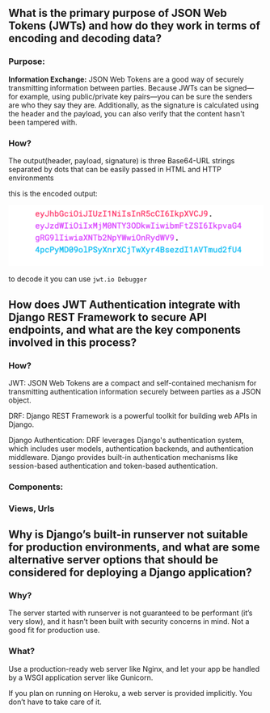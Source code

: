 ## What is the primary purpose of JSON Web Tokens (JWTs) and how do they work in terms of encoding and decoding data?


### Purpose:

**Information Exchange:** JSON Web Tokens are a good way of securely transmitting information between parties. Because JWTs can be signed—for example, using public/private key pairs—you can be sure the senders are who they say they are. Additionally, as the signature is calculated using the header and the payload, you can also verify that the content hasn't been tampered with.

### How?
The output(header, payload, signature) is three Base64-URL strings separated by dots that can be easily passed in HTML and HTTP environments

this is the encoded output:

![Alt text](image.png)

to decode it you can use ```jwt.io Debugger```

## How does JWT Authentication integrate with Django REST Framework to secure API endpoints, and what are the key components involved in this process?

### How?

JWT: JSON Web Tokens are a compact and self-contained mechanism for transmitting authentication information securely between parties as a JSON object. 

DRF: Django REST Framework is a powerful toolkit for building web APIs in Django. 

Django Authentication: DRF leverages Django's authentication system, which includes user models, authentication backends, and authentication middleware. Django provides built-in authentication mechanisms like session-based authentication and token-based authentication.

### Components:
### Views, Urls

## Why is Django’s built-in runserver not suitable for production environments, and what are some alternative server options that should be considered for deploying a Django application?

### Why?
 The server started with runserver is not guaranteed to be performant (it’s very slow), and it hasn’t been built with security concerns in mind. Not a good fit for production use.

 ### What?
Use a production-ready web server like Nginx, and let your app be handled by a WSGI application server like Gunicorn.

If you plan on running on Heroku, a web server is provided implicitly. You don’t have to take care of it.